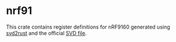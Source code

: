 nrf91
=====

This crate contains register definitions for nRF9160 generated using [svd2rust][] and the official [SVD file][svd].

[svd2rust]: https://github.com/japaric/svd2rust
[svd]: https://github.com/NordicSemiconductor/nrfx/blob/master/mdk/nrf9160.svd
